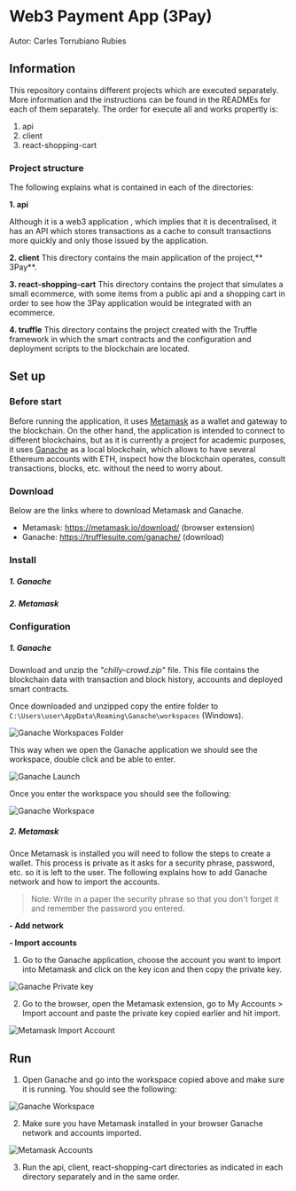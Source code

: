# Web3 Payment App (3Pay)

Autor: Carles Torrubiano Rubies

## Information
This repository contains different projects which are executed separately. More information and the instructions can be found in the READMEs for each of them separately.
The order for execute all and works propertly is:
1. api
2. client
3. react-shopping-cart

### Project structure
The following explains what is contained in each of the directories:

**1. api**

Although it is a web3 application , which implies that it is decentralised, it has an API which stores transactions as a cache to consult transactions more quickly and only those issued by the application.

**2. client**
This directory contains the main application of the project,** 3Pay**.

**3. react-shopping-cart**
This directory contains the project that simulates a small ecommerce, with some items from a public api and a shopping cart in order to see how the 3Pay application would be integrated with an ecommerce.

**4. truffle**
This directory contains the project created with the Truffle framework in which the smart contracts and the configuration and deployment scripts to the blockchain are located.


## Set up

### Before start
Before running the application, it uses [Metamask](https://metamask.io/ "Metamask") as a wallet and gateway to the blockchain. On the other hand, the application is intended to connect to different blockchains, but as it is currently a project for academic purposes, it uses [Ganache](https://trufflesuite.com/ganache/ "Ganache") as a local blockchain, which allows to have several Ethereum accounts with ETH, inspect how the blockchain operates, consult transactions, blocks, etc. without the need to worry about.

### Download
Below are the links where to download Metamask and Ganache.
- Metamask: https://metamask.io/download/ (browser extension)
- Ganache: https://trufflesuite.com/ganache/ (download)

### Install
#####  1. Ganache


##### 2. Metamask



### Configuration
#####  1. Ganache
Download and unzip the *"chilly-crowd.zip"* file. This file contains the blockchain data with transaction and block history, accounts and deployed smart contracts. 

Once downloaded and unzipped copy the entire folder to `C:\Users\user\AppData\Roaming\Ganache\workspaces` (Windows).

![Ganache Workspaces Folder](screenshots/ganache-folder.png)

This way when we open the Ganache application we should see the workspace, double click and be able to enter.

![Ganache Launch](screenshots/ganache-launch.png)

Once you enter the workspace you should see the following:

![Ganache Workspace](screenshots/ganache-workspace.png)

##### 2. Metamask
Once Metamask is installed you will need to follow the steps to create a wallet. This process is private as it asks for a security phrase, password, etc. so it is left to the user. The following explains how to add Ganache network and how to import the accounts.
> Note: Write in a paper the security phrase so that you don't forget it and remember the password you entered.

**- Add network**

**- Import accounts**

1. Go to the Ganache application, choose the account you want to import into Metamask and click on the key icon and then copy the private key.

![Ganache Private key](screenshots/ganache-secretkey.png)

2. Go to the browser, open the Metamask extension, go to My Accounts > Import account and paste the private key copied earlier and hit import.

![Metamask Import Account](screenshots/metamask-importacc.png)

## Run

1. Open Ganache and go into the workspace copied above and make sure it is running. You should see the following:

![Ganache Workspace](screenshots/ganache-workspace.png)

2. Make sure you have Metamask installed in your browser Ganache network and accounts imported.

![Metamask Accounts](screenshots/metamask-accounts.png)

3. Run the api, client, react-shopping-cart directories as indicated in each directory separately and in the same order.

